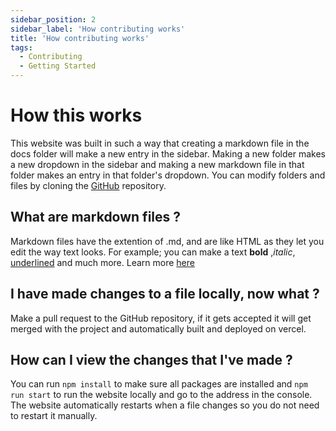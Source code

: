 ```yaml
---
sidebar_position: 2
sidebar_label: 'How contributing works'
title: 'How contributing works'
tags:
  - Contributing
  - Getting Started
---
```


# How this works
This website was built in such a way that creating a markdown file in the docs folder will make a new entry in the sidebar. Making a new folder makes a new dropdown in the sidebar and making a new markdown file in that folder makes an entry in that folder's dropdown. You can modify folders and files by cloning the [GitHub](https://github.com/therealrealguy/6b6twiki/) repository.

## What are markdown files ?
Markdown files have the extention of .md, and are like HTML as they let you edit the way text looks. For example; you can make a text **bold** ,*italic*, <ins>underlined</ins> and much more. Learn more [here](https://www.youtube.com/watch?v=_PPWWRV6gbA&t=60s)

## I have made changes to a file locally, now what ?
Make a pull request to the GitHub repository, if it gets accepted it will get merged with the project and automatically built and deployed on vercel.

## How can I view the changes that I've made ?
You can run `npm install` to make sure all packages are installed and `npm run start` to run the website locally and go to the address in the console. The website automatically restarts when a file changes so you do not need to restart it manually.

